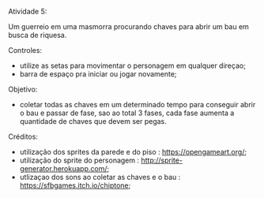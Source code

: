 Atividade 5: 

Um guerreio em uma masmorra procurando chaves para abrir um bau em busca de riquesa.

Controles:

- utilize as setas para movimentar o personagem em qualquer direçao;
- barra de espaço pra iniciar ou jogar novamente;

Objetivo:

- coletar todas as chaves em um determinado tempo para conseguir abrir o bau e passar de fase, sao ao total 3 fases, cada fase aumenta a quantidade de chaves que devem ser pegas.

Créditos:

- utilização dos sprites da parede e do piso : https://opengameart.org/;
- utilização do sprite do personagem : http://sprite-generator.herokuapp.com/;
- utlizaçao dos sons ao coletar as chaves e o bau : https://sfbgames.itch.io/chiptone;

